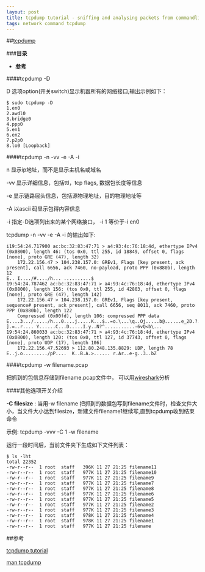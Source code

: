```yaml
---
layout: post
title: tcpdump tutorial - sniffing and analysing packets from commandline
tags: network command tcpdump
---
```


##[tcpdump](http://www.tcpdump.org/) 

###**目录**
* [**参考**](#参考)

####tcpdump -D

D 选项option(开关switch)显示机器所有的网络接口,输出示例如下：

```
$ sudo tcpdump -D
1.en0
2.awdl0
3.bridge0
4.ppp0
5.en1
6.en2
7.p2p0
8.lo0 [Loopback]
```

####tcpdump -n -vv -e -A -i 

n 显示ip地址，而不是显示主机名或域名

-vv 显示详细信息，包括ttl，tcp flags, 数据包长度等信息

-e 显示链路层头信息，包括源物理地址，目的物理地址等

-A 以ascii 码显示包得内容信息

-i 指定-D选项列出来的某个网络接口， -i 1 等价于-i en0

tcpdump -n -vv -e -A -i 的输出如下:

```
i19:54:24.717900 ac:bc:32:83:47:71 > a4:93:4c:76:18:4d, ethertype IPv4 (0x0800), length 46: (tos 0x0, ttl 255, id 18849, offset 0, flags [none], proto GRE (47), length 32)
    172.22.156.47 > 104.238.157.0: GREv1, Flags [key present, ack present], call 6656, ack 7460, no-payload, proto PPP (0x880b), length 12
E.. I..../#..../h... ..........$
19:54:24.787462 ac:bc:32:83:47:71 > a4:93:4c:76:18:4d, ethertype IPv4 (0x0800), length 156: (tos 0x0, ttl 255, id 42803, offset 0, flags [none], proto GRE (47), length 142)
    172.22.156.47 > 104.238.157.0: GREv1, Flags [key present, sequence# present, ack present], call 6656, seq 8011, ack 7460, proto PPP (0x880b), length 122
    Compressed (0x00fd), length 106: compressed PPP data
E....3.../...../h...0....j.....K...$..=o.\...\q..Oj.....b@......e_2D.?.........x1kvF
].=..r.... Y......C...D.....I.y..N?^...........-6vQ<b\...
19:54:24.860033 ac:bc:32:83:47:71 > a4:93:4c:76:18:4d, ethertype IPv4 (0x0800), length 120: (tos 0x0, ttl 127, id 37743, offset 0, flags [none], proto UDP (17), length 106)
    172.22.156.47.52693 > 112.80.248.135.8829: UDP, length 78
E..j.o........./pP....  K..B.A.>...... r.Ar..e-g..3..bZ
```

####tcpdump -w filename.pcap

把抓到的包信息存储到filename.pcap文件中， 可以用[wireshark](https://www.wireshark.org/)分析

####其他选项开关介绍

**-C filesize** : 当用-w filename 把抓到的数据包写到filename文件时，检查文件大小，当文件大小达到filesize，新建文件filename1继续写,直到tcpdump收到结束命令

示例: tcpdump -vvv -C 1 -w filename

运行一段时间后，当前文件夹下生成如下文件列表：

```
$ ls -lht
total 22352
-rw-r--r--  1 root  staff   396K 11 27 21:25 filename11
-rw-r--r--  1 root  staff   977K 11 27 21:25 filename10
-rw-r--r--  1 root  staff   977K 11 27 21:25 filename9
-rw-r--r--  1 root  staff   977K 11 27 21:25 filename7
-rw-r--r--  1 root  staff   977K 11 27 21:25 filename8
-rw-r--r--  1 root  staff   977K 11 27 21:25 filename6
-rw-r--r--  1 root  staff   977K 11 27 21:25 filename5
-rw-r--r--  1 root  staff   977K 11 27 21:25 filename2
-rw-r--r--  1 root  staff   977K 11 27 21:25 filename3
-rw-r--r--  1 root  staff   978K 11 27 21:25 filename4
-rw-r--r--  1 root  staff   978K 11 27 21:25 filename1
-rw-r--r--  1 root  staff   977K 11 27 21:25 filename
```

<a id="参考"></a>
##参考

[tcpdump tutorial](http://www.binarytides.com/tcpdump-tutorial-sniffing-analysing-packets/)

[man tcpdump](http://www.tcpdump.org/tcpdump_man.html)
